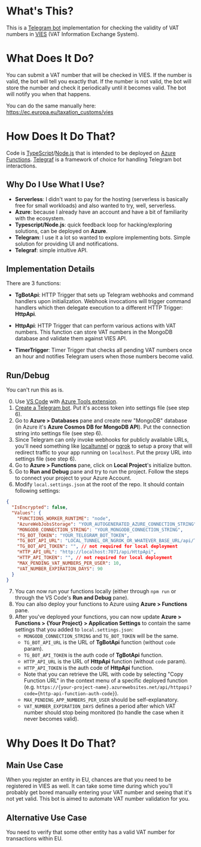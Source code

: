 # What's This?

This is a [Telegram bot](https://core.telegram.org/bots) implementation for checking the validity of VAT numbers in [VIES](https://ec.europa.eu/taxation_customs/vies) (VAT Information Exchange System).

# What Does It Do?

You can submit a VAT number that will be checked in VIES. If the number is valid, the bot will tell you exactly that. If the number is not valid, the bot will store the number and check it periodically until it becomes valid. The bot will notify you when that happens.

You can do the same manually here: https://ec.europa.eu/taxation_customs/vies

# How Does It Do That?

Code is [TypeScript](https://www.typescriptlang.org)/[Node.js](https://nodejs.dev) that is intended to be deployed on [Azure Functions](https://azure.microsoft.com/en-us/services/functions/). [Telegraf](https://github.com/telegraf/telegraf) is a framework of choice for handling Telegram bot interactions.

## Why Do I Use What I Use?

- **Serverless**: I didn't want to pay for the hosting (serverless is basically free for small workloads) and also wanted to try, well, serverless.
- **Azure**: because I already have an account and have a bit of familiarity with the ecosystem.
- **Typescript/Node.js**: quick feedback loop for hacking/exploring solutions, can be deployed on **Azure**.
- **Telegram**: I use it a lot so wanted to explore implementing bots. Simple solution for providing UI and notifications.
- **Telegraf**: simple intuitive API.

## Implementation Details

There are 3 functions:

- **TgBotApi**: HTTP Trigger that sets up Telegram webhooks and command handlers upon initialization. Webhook invocations will trigger command handlers which then delegate execution to a different HTTP Trigger: **HttpApi**.

- **HttpApi**: HTTP Trigger that can perform various actions with VAT numbers. This function can store VAT numbers in the MongoDB database and validate them against VIES API.

- **TimerTrigger**: Timer Trigger that checks all pending VAT numbers once an hour and notifies Telegram users when those numbers become valid.

## Run/Debug

You can't run this as is.

0. Use [VS Code](https://code.visualstudio.com) with [Azure Tools extension](https://marketplace.visualstudio.com/items?itemName=ms-vscode.vscode-node-azure-pack).
1. [Create a Telegram bot](https://core.telegram.org/bots#3-how-do-i-create-a-bot). Put it's access token into settings file (see step 6).
2. Go to **Azure > Databases** pane and create new "MongoDB" database (in Azure it's **Azure Cosmos DB for MongoDB API**). Put the connection string into settings file (see step 6).
3. Since Telegram can only invoke webhooks for publicly available URLs, you'll need something like [localtunnel](https://github.com/localtunnel/localtunnel) or [ngrok](https://ngrok.com) to setup a proxy that will redirect traffic to your app running on `localhost`. Put the proxy URL into settings file (see step 6).
4. Go to **Azure > Functions** pane, click on **Local Project**'s initialize button.
5. Go to **Run and Debug** pane and try to run the project. Follow the steps to connect your project to your Azure Account.
6. Modify `local.settings.json` at the root of the repo. It should contain following settings:
```json
{
  "IsEncrypted": false,
  "Values": {
    "FUNCTIONS_WORKER_RUNTIME": "node",
    "AzureWebJobsStorage": "YOUR_AUTOGENERATED_AZURE_CONNECTION_STRING",
    "MONGODB_CONNECTION_STRING": "YOUR_MONGODB_CONNECTION_STRING",
    "TG_BOT_TOKEN": "YOUR_TELEGRAM_BOT_TOKEN",
    "TG_BOT_API_URL": "LOCAL_TUNNEL_OR_NGROK_OR_WHATEVER_BASE_URL/api/TgBotApi",
    "TG_BOT_API_TOKEN": "", // not required for local deployment
    "HTTP_API_URL": "http://localhost:7071/api/HttpApi",
    "HTTP_API_TOKEN": "", // not required for local deployment
    "MAX_PENDING_VAT_NUMBERS_PER_USER": 10,
    "VAT_NUMBER_EXPIRATION_DAYS": 90
  }
}
```
7. You can now run your functions locally (either through `npm run` or through the VS Code's **Run and Debug** pane).
8. You can also deploy your functions to Azure using **Azure > Functions** pane.
9. After you've deployed your functions, you can now update **Azure > Functions > {Your Project} > Application Settings** to contain the same settings that you added to `local.settings.json`:
   - `MONGODB_CONNECTION_STRING` and `TG_BOT_TOKEN` will be the same.
   - `TG_BOT_API_URL` is the URL of **TgBotApi** function (without `code` param).
   - `TG_BOT_API_TOKEN` is the auth code of **TgBotApi** function.
   - `HTTP_API_URL` is the URL of **HttpApi** function (without `code` param).
   - `HTTP_API_TOKEN` is the auth code of **HttpApi** function.
   - Note that you can retrieve the URL with code by selecting "Copy Function URL" in the context menu of a specific deployed function (e.g. `https://{your-project-name}.azurewebsites.net/api/httpapi?code={http-api-function-auth-code}`).
   - `MAX_PENDING_APP_NUMBERS_PER_USER` should be self-explanatory.
   - `VAT_NUMBER_EXPIRATION_DAYS` defines a period after which VAT number should stop being monitored (to handle the case when it never becomes valid).

# Why Does It Do That?

## Main Use Case

When you register an entity in EU, chances are that you need to be registered in VIES as well. It can take some time during which you'll probably get bored manually entering your VAT number and seeing that it's not yet valid. This bot is aimed to automate VAT number validation for you.

## Alternative Use Case

You need to verify that some other entity has a valid VAT number for transactions within EU.

